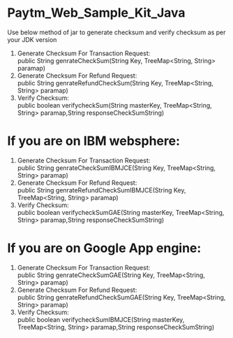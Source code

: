 # Paytm_Web_Sample_Kit_Java

Use below method of jar to generate checksum and verify checksum as per your JDK version

  1. Generate Checksum For Transaction Request:  
    public String genrateCheckSum(String Key, TreeMap<String, String> paramap)
  2. Generate Checksum For Refund Request:  
    public String genrateRefundCheckSum(String Key, TreeMap<String, String> paramap)
  3. Verify Checksum:  
    public boolean verifycheckSum(String masterKey, TreeMap<String, String>  paramap,String responseCheckSumString)

# If you are on IBM websphere:

  1. Generate Checksum For Transaction Request:  
    public String genrateCheckSumIBMJCE(String Key, TreeMap<String, String> paramap)
  2. Generate Checksum For Refund Request:  
    public String genrateRefundCheckSumIBMJCE(String Key, TreeMap<String, String> paramap)
  3. Verify Checksum:  
    public boolean verifycheckSumGAE(String masterKey, TreeMap<String, String>  paramap,String responseCheckSumString)

# If you are on Google App engine: 

  1. Generate Checksum For Transaction Request:  
    public String genrateCheckSumGAE(String Key, TreeMap<String, String> paramap)
  2. Generate Checksum For Refund Request:  
    public String genrateRefundCheckSumGAE(String Key, TreeMap<String, String> paramap)
  3. Verify Checksum:  
    public boolean verifycheckSumIBMJCE(String masterKey, TreeMap<String, String>  paramap,String responseCheckSumString)
    
